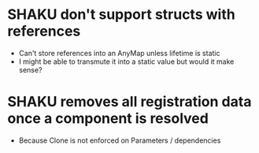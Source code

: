 # SHAKU don't support structs with references
- Can't store references into an AnyMap unless lifetime is static
- I might be able to transmute it into a static value but would it make sense?

# SHAKU removes all registration data once a component is resolved
- Because Clone is not enforced on Parameters / dependencies